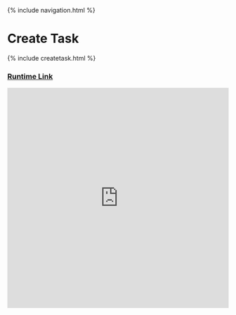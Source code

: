 {% include navigation.html %}

# Create Task

{% include createtask.html %}

### [Runtime Link](https://replit.com/@ProRichyMan/CreateTask?v=1)

<iframe frameborder="0" width="100%" height="500px" src="https://replit.com/@ProRichyMan/CreateTask#createtask.py?lite=true"></iframe>

